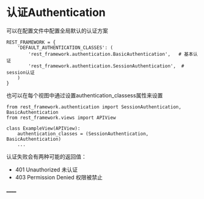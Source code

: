 

  
  
# 认证Authentication
  
  

可以在配置文件中配置全局默认的认证方案

    
    
    REST_FRAMEWORK = {
        'DEFAULT_AUTHENTICATION_CLASSES': (
            'rest_framework.authentication.BasicAuthentication',   # 基本认证
            'rest_framework.authentication.SessionAuthentication',  # session认证
        )
    }
    

也可以在每个视图中通过设置authentication_classess属性来设置

    
    
    from rest_framework.authentication import SessionAuthentication, BasicAuthentication
    from rest_framework.views import APIView
    
    class ExampleView(APIView):
        authentication_classes = (SessionAuthentication, BasicAuthentication)
        ...
    

认证失败会有两种可能的返回值：

  * 401 Unauthorized 未认证
  * 403 Permission Denied 权限被禁止

[__](../C05-Components/index.html)[__](../C05-Components/Permissions.html)

